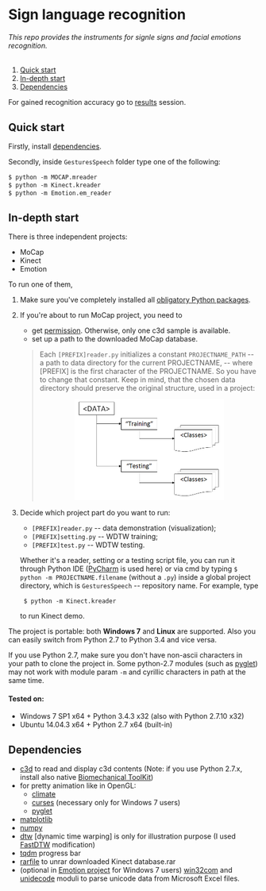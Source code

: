 # Sign language recognition

###### This repo provides the instruments for signle signs and facial emotions recognition.

1. [Quick start](#quick-start)
2. [In-depth start](#in-depth-start)
3. [Dependencies](#dependencies)

For gained recognition accuracy go to [results](results) session. 

## Quick start

Firstly, install [dependencies](#dependencies).

Secondly, inside `GesturesSpeech` folder type one of the following:

	$ python -m MOCAP.mreader
	$ python -m Kinect.kreader
	$ python -m Emotion.em_reader


## In-depth start

There is three independent projects:

* MoCap
* Kinect
* Emotion

 To run one of them,

1. Make sure you've completely installed all [obligatory Python packages](#dependencies).
2. If you're about to run MoCap project, you need to
    - get [permission](https://github.com/dizcza/GesturesSpeech/tree/dev/MOCAP/_data). Otherwise, only one c3d sample is available.
    - set up a path to the downloaded MoCap database.
	
	> Each `[PREFIX]reader.py` initializes a constant `PROJECTNAME_PATH` -- a path to data directory for the current PROJECTNAME, -- where [PREFIX] is the first character of the PROJECTNAME. So you have to change that constant. Keep in mind, that the chosen data directory should preserve the original structure, used in a project: <div align="center"><img src="results/png/data_structure.PNG" width="300"></div>
3. Decide which project part do you want to run: 
	- `[PREFIX]reader.py` -- data demonstration (visualization);
	- `[PREFIX]setting.py` -- WDTW training;
	- `[PREFIX]test.py` -- WDTW testing.

	Whether it's a reader, setting or a testing script file, you can run it through Python IDE ([PyCharm](https://www.jetbrains.com/pycharm/) is used here) or via cmd by typing `$ python -m PROJECTNAME.filename` (without a `.py`) inside a global project directory, which is  `GesturesSpeech` -- repository name. For example, type
  
		$ python -m Kinect.kreader
  
	to run Kinect demo.


The project is portable: both **Windows 7** and **Linux** are supported. Also you can easily switch from Python 2.7 to Python 3.4 and vice versa.

If you use Python 2.7, make sure you don't have non-ascii characters in your path to clone the project in. Some python-2.7 modules (such as [pyglet](http://pyglet.readthedocs.org)) may not work with module param `-m` and cyrillic characters in path at the same time.

#### Tested on:
* Windows 7 SP1 x64 + Python 3.4.3 x32 (also with Python 2.7.10 x32)
* Ubuntu 14.04.3 x64 + Python 2.7 x64 (built-in)


## Dependencies

*   [c3d](https://github.com/EmbodiedCognition/py-c3d) to read and display c3d contents (Note: if you use Python 2.7.x, install also native [Biomechanical ToolKit](https://code.google.com/p/b-tk/downloads/list))
*   for pretty animation like in OpenGL:
    *   [climate](http://github.com/lmjohns3/py-cli)
    *   [curses](http://www.lfd.uci.edu/~gohlke/pythonlibs/#curses) (necessary only for Windows 7 users)
    *   [pyglet](http://pyglet.readthedocs.org)
*   [matplotlib](http://sourceforge.net/projects/matplotlib)
*   [numpy](http://sourceforge.net/projects/numpy)
*   [dtw](https://pypi.python.org/pypi/dtw) [dynamic time warping] is only for illustration purpose (I used [FastDTW](https://github.com/slaypni/fastdtw) modification)
*   [tqdm](https://github.com/tqdm/tqdm) progress bar
*   [rarfile](https://github.com/markokr/rarfile) to unrar downloaded Kinect database.rar
*   (optional in [Emotion project](https://github.com/dizcza/GesturesSpeech/tree/dev/Emotion) for Windows 7 users) [win32com](http://sourceforge.net/projects/pywin32) and [unidecode](https://pypi.python.org/pypi/Unidecode) moduli to parse unicode data from Microsoft Excel files.